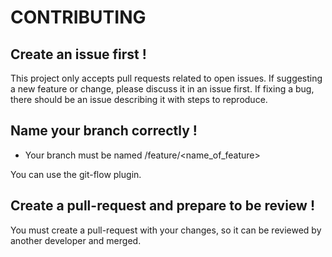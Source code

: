 # CONTRIBUTING

## Create an issue first ! 

This project only accepts pull requests related to open issues. If suggesting a new feature or change,
please discuss it in an issue first. If fixing a bug, there should be an issue describing it with steps to reproduce. 

## Name your branch correctly ! 

- Your branch must be named /feature/<name_of_feature> 

You can use the git-flow plugin.

## Create a pull-request and prepare to be review ! 

You must create a pull-request with your changes, so it can be reviewed by another developer and merged.
